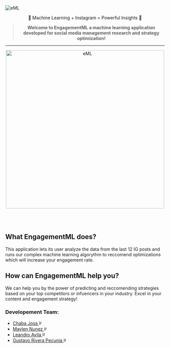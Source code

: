 <img src='https://engagementml.herokuapp.com/static/media/engagementMLb.eea9bdfd.png' alt='eML'>
<p align='center'>🧠 Machine Learning + Instagram = Powerful Insights 🚀</p>


<blockquote><p align='center'><strong>Welcome to EngagementML a machine learning application developed for social media management research and strategy optimization!</strong></p></blockquote>

---
<p align='center'>
<img src='https://riverapecunia.com/wp-content/uploads/2020/03/Screen-Shot-2020-03-26-at-12.00.53-AM.png' alt='eML' width='500'>
</p>
<br/>
<br/>

## What EngagementML does?
This application lets its user analyze the data from the last 12 IG posts and runs our complex machine learning algorythm to reccomend optimizations which will increase your engagement rate.

## How can EngagementML help you?
We can help you by the power of predicting and reccomending strategies based on your top competitors or infuencers in your industry. Excel in your content and engagement strategy!

### Developement Team:
<ul>
  <li><a href='https://github.com/ChabaJosa'>Chaba Josa  <img src="https://res-1.cloudinary.com/crunchbase-production/image/upload/c_lpad,h_256,w_256,f_auto,q_auto:eco/ajracsdqu5gmyfl6nai0" alt='ironhack' width=15 ></a></li>    
  <li><a href='https://github.com/maylennunez'>Maylen Nunez  <img src="https://res-1.cloudinary.com/crunchbase-production/image/upload/c_lpad,h_256,w_256,f_auto,q_auto:eco/ajracsdqu5gmyfl6nai0" alt='ironhack' width=15 ></a></li>
  <li><a href='https://github.com/lavila2010'>Leandro Avila  <img src="https://res-1.cloudinary.com/crunchbase-production/image/upload/c_lpad,h_256,w_256,f_auto,q_auto:eco/ajracsdqu5gmyfl6nai0" alt='ironhack' width=15 ></a></li>
  <li><a href='https://github.com/grpecunia'>Gustavo Rivera Pecunia  <img src="https://res-1.cloudinary.com/crunchbase-production/image/upload/c_lpad,h_256,w_256,f_auto,q_auto:eco/ajracsdqu5gmyfl6nai0" alt='ironhack' width=15 ></a></li>
</ul>


